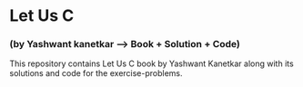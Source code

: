 # Let Us C 
### (by Yashwant kanetkar --> Book + Solution + Code)

This repository contains Let Us C book by Yashwant Kanetkar along with its solutions and code for the exercise-problems.
